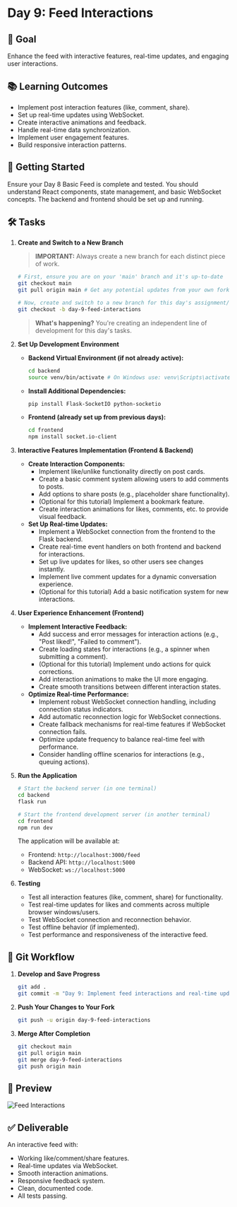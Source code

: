# Day 9: Feed Interactions

## 🎯 Goal

Enhance the feed with interactive features, real-time updates, and engaging user interactions.

## 📚 Learning Outcomes

* Implement post interaction features (like, comment, share).
* Set up real-time updates using WebSocket.
* Create interactive animations and feedback.
* Handle real-time data synchronization.
* Implement user engagement features.
* Build responsive interaction patterns.

## 🚀 Getting Started

Ensure your Day 8 Basic Feed is complete and tested. You should understand React components, state management, and basic WebSocket concepts. The backend and frontend should be set up and running.

## 🛠️ Tasks

1.  **Create and Switch to a New Branch**
    > **IMPORTANT:** Always create a new branch for each distinct piece of work.

    ```bash
    # First, ensure you are on your 'main' branch and it's up-to-date
    git checkout main
    git pull origin main # Get any potential updates from your own fork's main

    # Now, create and switch to a new branch for this day's assignment/feature
    git checkout -b day-9-feed-interactions
    ```

    > **What's happening?** You're creating an independent line of development for this day's tasks.

2.  **Set Up Development Environment**
    * **Backend Virtual Environment (if not already active):**
        ```bash
        cd backend
        source venv/bin/activate # On Windows use: venv\Scripts\activate
        ```
    * **Install Additional Dependencies:**
        ```bash
        pip install Flask-SocketIO python-socketio
        ```
    * **Frontend (already set up from previous days):**
        ```bash
        cd frontend
        npm install socket.io-client
        ```

3.  **Interactive Features Implementation (Frontend & Backend)**
    * **Create Interaction Components:**
        * Implement like/unlike functionality directly on post cards.
        * Create a basic comment system allowing users to add comments to posts.
        * Add options to share posts (e.g., placeholder share functionality).
        * (Optional for this tutorial) Implement a bookmark feature.
        * Create interaction animations for likes, comments, etc. to provide visual feedback.
    * **Set Up Real-time Updates:**
        * Implement a WebSocket connection from the frontend to the Flask backend.
        * Create real-time event handlers on both frontend and backend for interactions.
        * Set up live updates for likes, so other users see changes instantly.
        * Implement live comment updates for a dynamic conversation experience.
        * (Optional for this tutorial) Add a basic notification system for new interactions.

4.  **User Experience Enhancement (Frontend)**
    * **Implement Interactive Feedback:**
        * Add success and error messages for interaction actions (e.g., "Post liked!", "Failed to comment").
        * Create loading states for interactions (e.g., a spinner when submitting a comment).
        * (Optional for this tutorial) Implement undo actions for quick corrections.
        * Add interaction animations to make the UI more engaging.
        * Create smooth transitions between different interaction states.
    * **Optimize Real-time Performance:**
        * Implement robust WebSocket connection handling, including connection status indicators.
        * Add automatic reconnection logic for WebSocket connections.
        * Create fallback mechanisms for real-time features if WebSocket connection fails.
        * Optimize update frequency to balance real-time feel with performance.
        * Consider handling offline scenarios for interactions (e.g., queuing actions).

5.  **Run the Application**

    ```bash
    # Start the backend server (in one terminal)
    cd backend
    flask run

    # Start the frontend development server (in another terminal)
    cd frontend
    npm run dev
    ```

    The application will be available at:

    -   Frontend: `http://localhost:3000/feed`
    -   Backend API: `http://localhost:5000`
    -   WebSocket: `ws://localhost:5000`

6.  **Testing**

    * Test all interaction features (like, comment, share) for functionality.
    * Test real-time updates for likes and comments across multiple browser windows/users.
    * Test WebSocket connection and reconnection behavior.
    * Test offline behavior (if implemented).
    * Test performance and responsiveness of the interactive feed.

## 🔄 Git Workflow

1.  **Develop and Save Progress**

    ```bash
    git add .
    git commit -m "Day 9: Implement feed interactions and real-time updates"
    ```

2.  **Push Your Changes to Your Fork**

    ```bash
    git push -u origin day-9-feed-interactions
    ```

3.  **Merge After Completion**

    ```bash
    git checkout main
    git pull origin main
    git merge day-9-feed-interactions
    git push origin main
    ```

## 📸 Preview

![Feed Interactions](feed-interactions.png)

## ✅ Deliverable

An interactive feed with:

* Working like/comment/share features.
* Real-time updates via WebSocket.
* Smooth interaction animations.
* Responsive feedback system.
* Clean, documented code.
* All tests passing.

